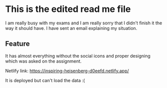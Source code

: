 # This is the edited read me file

I am really busy with my exams and I am really sorry that I didn't finish it the way it should have. I have sent an email explaining my situation.

## Feature

It has almost everything without the social icons and proper designing which was asked on the assignment.

Netlify link: https://inspiring-heisenberg-d0eefd.netlify.app/

It is deployed but can't load the data :( 
